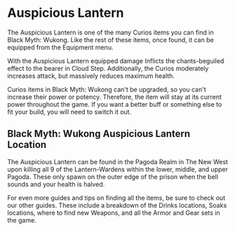 # Auspicious Lantern

The Auspicious Lantern is one of the many Curios items you can find in Black Myth: Wukong. Like the rest of these items, once found, it can be equipped from the Equipment menu. 

With the Auspicious Lantern equipped damage Inflicts the chants-beguiled effect to the bearer in Cloud Step. Additionally, the Curios moderately increases attack, but massively reduces maximum health. 

Curios items in Black Myth: Wukong can't be upgraded, so you can't increase their power or potency. Therefore, the item will stay at its current power throughout the game. If you want a better buff or something else to fit your build, you will need to switch it out. 

## Black Myth: Wukong Auspicious Lantern Location

The Auspicious Lantern can be found in the Pagoda Realm in The New West upon killing all 9 of the Lantern-Wardens within the lower, middle, and upper Pagoda. These only spawn on the outer edge of the prison when the bell sounds and your health is halved. 

For even more guides and tips on finding all the items, be sure to check out our other guides. These include a breakdown of the Drinks locations, Soaks locations, where to find new Weapons, and all the Armor and Gear sets in the game. 
